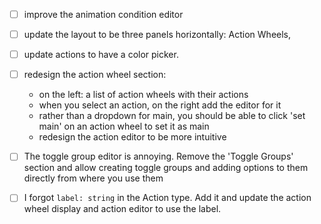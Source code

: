 - [ ] improve the animation condition editor
- [ ] update the layout to be three panels horizontally: Action Wheels, 
- [ ] update actions to have a color picker. 
- [ ] redesign the action wheel section:
  - on the left: a list of action wheels with their actions
  - when you select an action, on the right add the editor for it
  - rather than a dropdown for main, you should be able to click 'set main' on an action wheel to set it as main
  - redesign the action editor to be more intuitive

- [ ] The toggle group editor is annoying. Remove the 'Toggle Groups' section and allow creating toggle groups and adding options to them directly from where you use them

- [ ] I forgot `label: string` in the Action type. Add it and update the action wheel display and action editor to use the label.